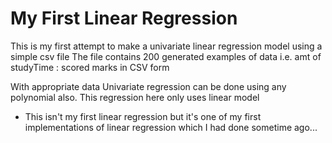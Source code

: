 # My First Linear Regression
This is my first attempt to make a univariate linear regression model using a simple csv file
The file contains 200 generated examples of data i.e. amt of studyTime : scored marks in CSV form

With appropriate data Univariate regression can be done using any polynomial also. This regression here only uses linear model

- This isn't my first linear regression but it's one of my first implementations of linear regression which I had done sometime ago...